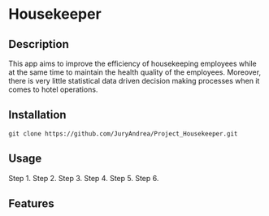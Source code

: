 # Housekeeper

## Description

This app aims to improve the efficiency of housekeeping employees while at the same time to maintain the health quality of the employees. 
Moreover, there is very little statistical data driven decision making processes when it comes to hotel operations. 

## Installation
`git clone https://github.com/JuryAndrea/Project_Housekeeper.git`

## Usage

Step 1.
Step 2. 
Step 3.
Step 4.
Step 5.
Step 6.

## Features
